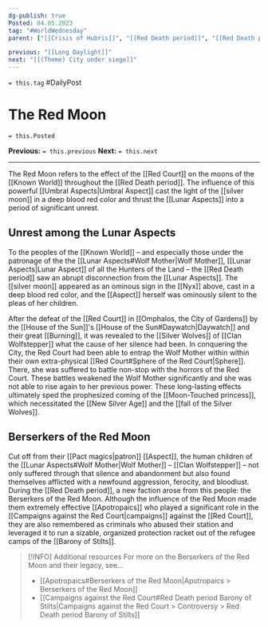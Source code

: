 ```yaml
---
dg-publish: true
Posted: 04.05.2023
tag: "#WorldWednesday"
parent: ["[[Crisis of Hubris]]", "[[Red Death period]]", "[[Red Death period City of Gardens]]"]

previous: "[[Long Daylight]]"
next: "[[(Theme) City under siege]]"
---
```

`= this.tag` #DailyPost 
# The Red Moon
`= this.Posted`

**Previous:** `= this.previous`
**Next:** `= this.next`

---

The Red Moon refers to the effect of the [[Red Court]] on the moons of the [[Known World]] throughout the [[Red Death period]]. The influence of this powerful [[Umbral Aspects|Umbral Aspect]] cast the light of the [[silver moon]] in a deep blood red color and thrust the [[Lunar Aspects]] into a period of significant unrest.

## Unrest among the Lunar Aspects

To the peoples of the [[Known World]] – and especially those under the patronage of the the [[Lunar Aspects#Wolf Mother|Wolf Mother]], [[Lunar Aspects|Lunar Aspect]] of all the Hunters of the Land – the [[Red Death period]] saw an abrupt disconnection from the [[Lunar Aspects]]. The [[silver moon]] appeared as an ominous sign in the [[Nyx]] above, cast in a deep blood red color, and the [[Aspect]] herself was ominously silent to the pleas of her children.

After the defeat of the [[Red Court]] in [[Omphalos, the City of Gardens]] by the [[House of the Sun]]'s [[House of the Sun#Daywatch|Daywatch]] and their great [[Burning]], it was revealed to the [[Silver Wolves]] of [[Clan Wolfstepper]] what the cause of her silence had been. In conquering the City, the Red Court had been able to entrap the Wolf Mother within within their own extra-physical [[Red Court#Sphere of the Red Court|Sphere]]. There, she was suffered to battle non-stop with the horrors of the Red Court. These battles weakened the Wolf Mother significantly and she was not able to rise again to her previous power. These long-lasting effects ultimately sped the prophesized coming of the [[Moon-Touched princess]], which necessitated the [[New Silver Age]] and the [[fall of the Silver Wolves]].

## Berserkers of the Red Moon

Cut off from their [[Pact magics|patron]] [[Aspect]], the human children of the [[Lunar Aspects#Wolf Mother|Wolf Mother]] – [[Clan Wolfstepper]] – not only suffered through that silence and abandonment but also found themselves afflicted with a newfound aggression, ferocity, and bloodlust. During the [[Red Death period]], a new faction arose from this people: the Berserkers of the Red Moon. Although the influence of the Red Moon made them extremely effective [[Apotropaics]] who played a significant role in the [[Campaigns against the Red Court|campaigns]] against the [[Red Court]], they are also remembered as criminals who abused their station and leveraged it to run a sizable, organized protection racket out of the refugee camps of the [[Barony of Stilts]]. 

> [!INFO] Additional resources
> For more on the Berserkers of the Red Moon and their legacy, see...
> - [[Apotropaics#Berserkers of the Red Moon|Apotropaics > Berserkers of the Red Moon]]
> - [[Campaigns against the Red Court#Red Death period Barony of Stilts|Campaigns against the Red Court > Controversy > Red Death period Barony of Stilts]]